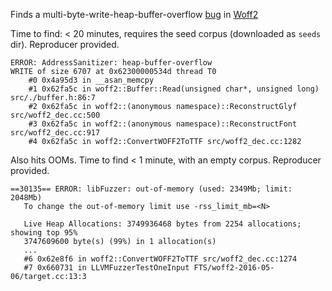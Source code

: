 Finds a multi-byte-write-heap-buffer-overflow
[bug](https://bugs.chromium.org/p/chromium/issues/detail?id=609042)
in [Woff2](https://github.com/google/woff2)

Time to find: < 20 minutes, requires the seed corpus (downloaded as `seeds` dir).
Reproducer provided.

```
ERROR: AddressSanitizer: heap-buffer-overflow
WRITE of size 6707 at 0x62300000534d thread T0
    #0 0x4a95d3 in __asan_memcpy
    #1 0x62fa5c in woff2::Buffer::Read(unsigned char*, unsigned long) src/./buffer.h:86:7
    #2 0x62fa5c in woff2::(anonymous namespace)::ReconstructGlyf src/woff2_dec.cc:500
    #3 0x62fa5c in woff2::(anonymous namespace)::ReconstructFont src/woff2_dec.cc:917
    #4 0x62fa5c in woff2::ConvertWOFF2ToTTF src/woff2_dec.cc:1282
```

Also hits OOMs. Time to find < 1 minute, with an empty corpus.
Reproducer provided.


```
==30135== ERROR: libFuzzer: out-of-memory (used: 2349Mb; limit: 2048Mb)
   To change the out-of-memory limit use -rss_limit_mb=<N>

   Live Heap Allocations: 3749936468 bytes from 2254 allocations; showing top 95%
   3747609600 byte(s) (99%) in 1 allocation(s)
   ...
   #6 0x62e8f6 in woff2::ConvertWOFF2ToTTF src/woff2_dec.cc:1274
   #7 0x660731 in LLVMFuzzerTestOneInput FTS/woff2-2016-05-06/target.cc:13:3
```

